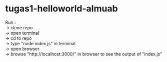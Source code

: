 # tugas1-helloworld-almuab

Run :  	
-> clone repo  
-> open terminal   
-> cd to repo  
-> type "node index.js" in terminal  
-> open browser  
-> browse "http://localhost:3000/" in browser to see the output of "index.js"   
